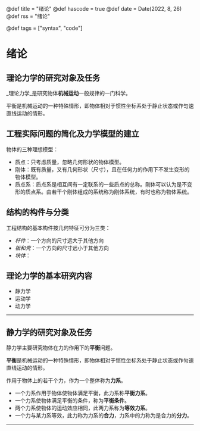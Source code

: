 @def title = "绪论"
@def hascode = true
@def date = Date(2022, 8, 26)
@def rss = "绪论"

@def tags = ["syntax", "code"]

# 绪论
## 理论力学的研究对象及任务
_理论力学_是研究物体**机械运动**一般规律的一门科学。 

平衡是机械运动的一种特殊情形，即物体相对于惯性坐标系处于静止状态或作匀速直线运动的情形。 

## 工程实际问题的简化及力学模型的建立 
物体的三种理想模型：

* 质点：只考虑质量，忽略几何形状的物体模型。
* 刚体：既有质量，又有几何形状（尺寸），且在任何力的作用下不发生变形的物体模型。
* 质点系：质点系是相互间有一定联系的一些质点的总称。刚体可以认为是不变形的质点系。由若干个刚体组成的系统称为刚体系统，有时也称为物体系统。 

## 结构的构件与分类
工程结构的基本构件按几何特征可分为三类：
* *杆件*：一个方向的尺寸远大于其他方向
* *板和壳*：一个方向的尺寸远小于其他方向
* *块体*：

## 理论力学的基本研究内容
* 静力学
* 运动学
* 动力学

---

## 静力学的研究对象及任务 
静力学主要研究物体在力的作用下的**平衡**问题。 

**平衡**是机械运动的一种特殊情形，即物体相对于惯性坐标系处于静止状态或作匀速直线运动的情形。 

作用于物体上的若干个力，作为一个整体称为**力系**。

* 一个力系作用于物体使物体满足平衡，此力系称**平衡力系**。
* 一个力系使物体满足平衡的条件，称为**平衡条件**。
* 两个力系使物体的运动效应相同，此两力系称为**等效力系**。
* 一个力与某力系等效，此力称为力系的**合力**，力系中的力称为是合力的**分力**。

------

